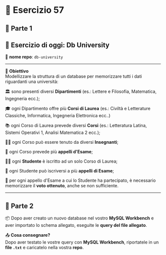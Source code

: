 # 📘 Esercizio 57

## 🔢 Parte 1

## 🧠 Esercizio di oggi: Db University

📁 **nome repo**: `db-university`

---

🎯 **Obiettivo**  
Modellizzare la struttura di un database per memorizzare tutti i dati riguardanti una università:

🏛️ sono presenti diversi **Dipartimenti** (es.: Lettere e Filosofia, Matematica, Ingegneria ecc.);

🎓 ogni Dipartimento offre più **Corsi di Laurea** (es.: Civiltà e Letterature Classiche, Informatica, Ingegneria Elettronica ecc..)

📚 ogni Corso di Laurea prevede diversi **Corsi** (es.: Letteratura Latina, Sistemi Operativi 1, Analisi Matematica 2 ecc.);

👨‍🏫 ogni Corso può essere tenuto da diversi **Insegnanti**;

📝 ogni Corso prevede più **appelli d'Esame**;

🧑‍🎓 ogni **Studente** è iscritto ad un solo Corso di Laurea;

📆 ogni Studente può iscriversi a più **appelli di Esame**;

🔢 per ogni appello d'Esame a cui lo Studente ha partecipato, è necessario memorizzare il **voto ottenuto**, anche se non sufficiente.

---

## 🧪 Parte 2

📦 Dopo aver creato un nuovo database nel vostro **MySQL Workbench** e aver importato lo schema allegato, eseguite le **query del file allegato**.

📤 **Cosa consegnare?**  
Dopo aver testato le vostre query con **MySQL Workbench**, riportatele in un **file `.txt`** e caricatelo nella vostra **repo**.
